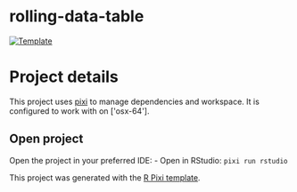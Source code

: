 # rolling-data-table
[![Template](https://img.shields.io/endpoint?url=https://raw.githubusercontent.com/roaldarbol/r-template//main/badge.json)](https://github.com/roaldarbol/r-template)

# Project details
This project uses [pixi](https://pixi.sh) to manage dependencies and workspace. It is configured to work with on ['osx-64']. 

## Open project
Open the project in your preferred IDE:
    - Open in RStudio: `pixi run rstudio` 

This project was generated with the [R Pixi template](https://github.com/roaldarbol/r-template).
